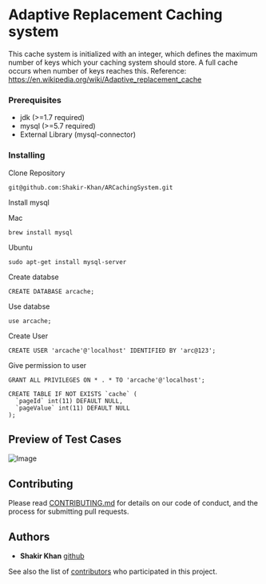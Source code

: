 # Adaptive Replacement Caching system
This cache system is initialized with an integer, which defines the maximum number of keys which your caching system should store. A full cache occurs when number of keys reaches this. Reference: https://en.wikipedia.org/wiki/Adaptive_replacement_cache


### Prerequisites
* jdk (>=1.7 required)
* mysql (>=5.7 required)
* External Library (mysql-connector)


### Installing

Clone Repository

```
git@github.com:Shakir-Khan/ARCachingSystem.git
```
Install mysql

Mac
```
brew install mysql
```
Ubuntu
```
sudo apt-get install mysql-server
```

Create databse

```
CREATE DATABASE arcache;
```

Use databse

```
use arcache;
```

Create User

```
CREATE USER 'arcache'@'localhost' IDENTIFIED BY 'arc@123';
```

Give permission to user

```
GRANT ALL PRIVILEGES ON * . * TO 'arcache'@'localhost';
```

```
CREATE TABLE IF NOT EXISTS `cache` (
  `pageId` int(11) DEFAULT NULL,
  `pageValue` int(11) DEFAULT NULL
);
```

## Preview of Test Cases

![Image](https://preview.ibb.co/gmyG0q/Screen-Shot-2018-10-23-at-10-03-24-PM.png)

## Contributing

Please read [CONTRIBUTING.md](https://github.com/Shakir-Khan/ARCachingSystem/blob/master/CONTRIBUTING.md) for details on our code of conduct, and the process for submitting pull requests.


## Authors

* **Shakir Khan** [github](https://github.com/Shakir-Khan)

See also the list of [contributors](https://github.com/Shakir-Khan/ARCachingSystem/graphs/contributors) who participated in this project.
